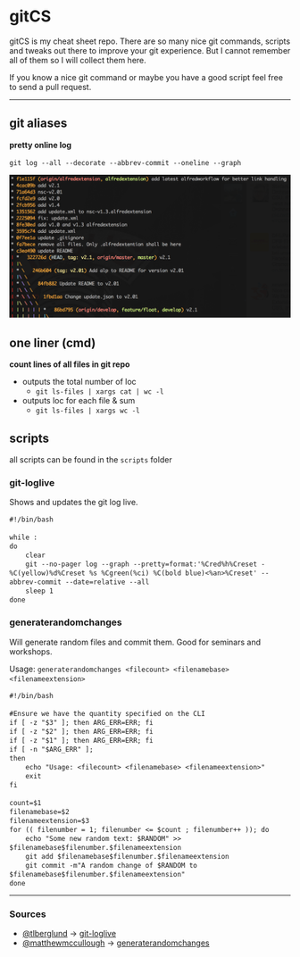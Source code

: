 # gitCS

gitCS is my cheat sheet repo. There are so many nice git commands, scripts and tweaks out there to improve your git experience. But I cannot remember all of them so I will collect them here.

If you know a nice git command or maybe you have a good script feel free to send a pull request.

---
## git aliases

**pretty online log**

`git log --all --decorate --abbrev-commit --oneline --graph`

![pretty git log](images/git-log.png)

## one liner (cmd)

**count lines of all files in git repo**

* outputs the total number of loc
	* `git ls-files | xargs cat | wc -l`
* outputs loc for each file & sum
	* `git ls-files | xargs wc -l`

## scripts

all scripts can be found in the `scripts` folder

### git-loglive
Shows and updates the git log live.

```shell
#!/bin/bash
 
while :
do
    clear
    git --no-pager log --graph --pretty=format:'%Cred%h%Creset -%C(yellow)%d%Creset %s %Cgreen(%ci) %C(bold blue)<%an>%Creset' --abbrev-commit --date=relative --all
    sleep 1
done
```

### generaterandomchanges

Will generate random files and commit them. Good for seminars and workshops.

Usage: `generaterandomchanges <filecount> <filenamebase> <filenameextension>`

```shell
#!/bin/bash
 
#Ensure we have the quantity specified on the CLI
if [ -z "$3" ]; then ARG_ERR=ERR; fi
if [ -z "$2" ]; then ARG_ERR=ERR; fi
if [ -z "$1" ]; then ARG_ERR=ERR; fi
if [ -n "$ARG_ERR" ];
then
    echo "Usage: <filecount> <filenamebase> <filenameextension>"
    exit
fi
 
count=$1
filenamebase=$2
filenameextension=$3
for (( filenumber = 1; filenumber <= $count ; filenumber++ )); do
    echo "Some new random text: $RANDOM" >> $filenamebase$filenumber.$filenameextension
    git add $filenamebase$filenumber.$filenameextension
    git commit -m"A random change of $RANDOM to $filenamebase$filenumber.$filenameextension"
done
```

---
### Sources

* [@tlberglund](https://github.com/tlberglund) → [git-loglive](https://gist.github.com/tlberglund/3714970)
* [@matthewmccullough](https://github.com/matthewmccullough) → [generaterandomchanges](https://github.com/matthewmccullough/scripts/blob/master/generaterandomchanges)